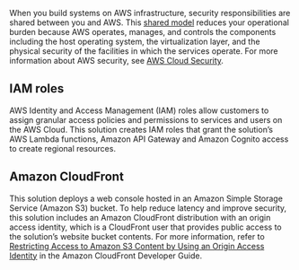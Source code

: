 When you build systems on AWS infrastructure, security responsibilities are shared between you and AWS. This [shared model](https://aws.amazon.com/compliance/shared-responsibility-model/) reduces your operational burden because AWS operates, manages, and controls the components including the host operating system, the virtualization layer, and the physical security of the facilities in which the services operate. For more information about AWS security, see [AWS Cloud Security](http://aws.amazon.com/security/).

## IAM roles

AWS Identity and Access Management (IAM) roles allow customers to assign granular access policies and permissions to services and users on the AWS Cloud. This solution creates IAM roles that grant the solution’s AWS Lambda functions, Amazon API Gateway and Amazon Cognito access to create regional resources. 

## Amazon CloudFront

This solution deploys a web console hosted in an Amazon Simple Storage Service (Amazon S3) bucket. To help reduce latency and improve security, this solution includes an Amazon CloudFront distribution with an origin access identity, which is a CloudFront user that provides public access to the solution’s website bucket contents. For more information, refer to [Restricting Access to Amazon S3 Content by Using an Origin Access Identity](https://docs.aws.amazon.com/AmazonCloudFront/latest/DeveloperGuide/private-content-restricting-access-to-s3.html) in the Amazon CloudFront Developer Guide.